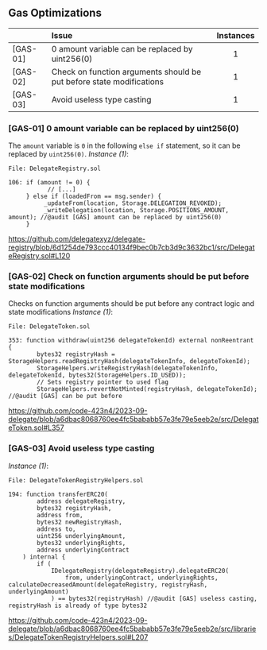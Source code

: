 ## Gas Optimizations
| |Issue|Instances|
|-|:-|:-:| 
| [GAS-01] | 0 amount variable can be replaced by uint256(0) | 1 | 
| [GAS-02] | Check on function arguments should be put before state modifications | 1 | 
| [GAS-03] | Avoid useless type casting | 1 | 

### [GAS-01] 0 amount variable can be replaced by uint256(0)
The `amount` variable is `0` in the following `else if` statement, so it can be replaced by `uint256(0)`.
*Instance (1)*:
```solidity
File: DelegateRegistry.sol

106: if (amount != 0) {
           // [...]
     } else if (loadedFrom == msg.sender) {
          _updateFrom(location, Storage.DELEGATION_REVOKED);
          _writeDelegation(location, Storage.POSITIONS_AMOUNT, amount); //@audit [GAS] amount can be replaced by uint256(0)
     }
```
https://github.com/delegatexyz/delegate-registry/blob/6d1254de793ccc40134f9bec0b7cb3d9c3632bc1/src/DelegateRegistry.sol#L120


### [GAS-02] Check on function arguments should be put before state modifications
Checks on function arguments should be put before any contract logic and state modifications
*Instance (1)*:
```solidity
File: DelegateToken.sol

353: function withdraw(uint256 delegateTokenId) external nonReentrant {
        bytes32 registryHash = StorageHelpers.readRegistryHash(delegateTokenInfo, delegateTokenId);
        StorageHelpers.writeRegistryHash(delegateTokenInfo, delegateTokenId, bytes32(StorageHelpers.ID_USED));
        // Sets registry pointer to used flag
        StorageHelpers.revertNotMinted(registryHash, delegateTokenId); //@audit [GAS] can be put before
```
https://github.com/code-423n4/2023-09-delegate/blob/a6dbac8068760ee4fc5bababb57e3fe79e5eeb2e/src/DelegateToken.sol#L357

### [GAS-03] Avoid useless type casting
*Instance (1)*:
```solidity
File: DelegateTokenRegistryHelpers.sol

194: function transferERC20(
        address delegateRegistry,
        bytes32 registryHash,
        address from,
        bytes32 newRegistryHash,
        address to,
        uint256 underlyingAmount,
        bytes32 underlyingRights,
        address underlyingContract
    ) internal {
        if (
            IDelegateRegistry(delegateRegistry).delegateERC20(
                from, underlyingContract, underlyingRights, calculateDecreasedAmount(delegateRegistry, registryHash, underlyingAmount)
            ) == bytes32(registryHash) //@audit [GAS] useless casting, registryHash is already of type bytes32

```
https://github.com/code-423n4/2023-09-delegate/blob/a6dbac8068760ee4fc5bababb57e3fe79e5eeb2e/src/libraries/DelegateTokenRegistryHelpers.sol#L207
